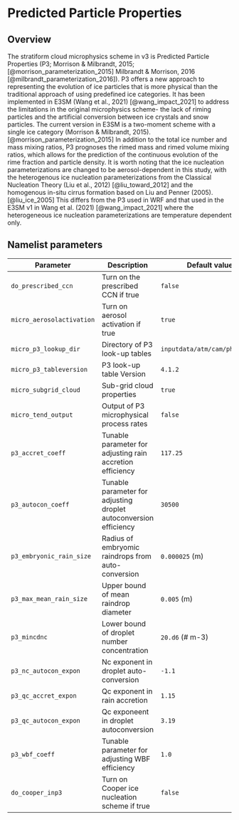 # Predicted Particle Properties

## Overview

The stratiform cloud microphysics scheme in v3 is Predicted Particle Properties (P3; Morrison & Milbrandt, 2015; [@morrison_parameterization_2015] Milbrandt & Morrison, 2016 [@milbrandt_parameterization_2016]). P3 offers a new approach to representing the evolution of ice particles that is more physical than the traditional approach of using predefined ice categories. It has been implemented in E3SM (Wang et al., 2021) [@wang_impact_2021] to address the limitations in the original microphysics scheme- the lack of riming particles and the artificial conversion between ice crystals and snow particles. The current version in E3SM is a two-moment scheme with a single ice category (Morrison & Milbrandt, 2015). [@morrison_parameterization_2015] In addition to the total ice number and mass mixing ratios, P3 prognoses the rimed mass and rimed volume mixing ratios, which allows for the prediction of the continuous evolution of the rime fraction and particle density. It is worth noting that the ice nucleation parameterizations are changed to be aerosol-dependent in this study, with the heterogenous ice nucleation parameterizations from the Classical Nucleation Theory (Liu et al., 2012) [@liu_toward_2012] and the homogenous in-situ cirrus formation based on Liu and Penner (2005). [@liu_ice_2005] This differs from the P3 used in WRF and that used in the E3SM v1 in Wang et al. (2021) [@wang_impact_2021] where the heterogeneous ice nucleation parameterizations are temperature dependent only.

## Namelist parameters

| Parameter                 | Description                                                       | Default value          |
| ------------------------- | ----------------------------------------------------------------- | ---------------------- |
| `do_prescribed_ccn`       | Turn on the prescribed CCN if true                                | `false`                |
| `micro_aerosolactivation` | Turn on aerosol activation if true                                | `true`                 |
| `micro_p3_lookup_dir`     | Directory of P3 look-up tables                                    | `inputdata/atm/cam/physprops` |
| `micro_p3_tableversion`   | P3 look-up table Version                                          | `4.1.2`                |
| `micro_subgrid_cloud`     | Sub-grid cloud properties                                         | `true`                 |
| `micro_tend_output`       | Output of P3 microphysical process rates                          | `false`                |
| `p3_accret_coeff`         | Tunable parameter for adjusting rain accretion efficiency         | `117.25`               |
| `p3_autocon_coeff`        | Tunable parameter for adjusting droplet autoconversion efficiency | `30500`                |
| `p3_embryonic_rain_size`  | Radius of embryomic raindrops from auto-conversion                | `0.000025` (m)         |
| `p3_max_mean_rain_size`   | Upper bound of mean raindrop diameter                             | `0.005` (m)            |
| `p3_mincdnc`              | Lower bound of droplet number concentration                       | `20.d6` (# m-3)        |
| `p3_nc_autocon_expon`     | Nc exponent in droplet auto-conversion                            | `-1.1`                 |
| `p3_qc_accret_expon`      | Qc exponent in rain accretion                                     | `1.15`                 |
| `p3_qc_autocon_expon`     | Qc exponeent in droplet autoconversion                            | `3.19`                 |
| `p3_wbf_coeff`            | Tunable parameter for adjusting WBF efficiency                    | `1.0`                  |
| `do_cooper_inp3`          | Turn on Cooper ice nucleation scheme if true                      | `false`                |
